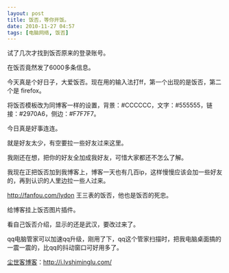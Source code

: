 ```yaml
---
layout: post
title: 饭否，等你开饭。
date: 2010-11-27 04:57
tags: [电脑网络, 饭否]
---
```

试了几次才找到饭否原来的登录账号。

在饭否竟然发了6000多条信息。

今天真是个好日子，大爱饭否。现在用的输入法打ff，第一个出现的是饭否，第二个是 firefox。

将饭否模板改为同博客一样的设置，背景：#CCCCCC，文字：#555555，链接：#2970A6，侧边：#F7F7F7。

今日真是好事连连。

就是好友太少，有空要拉一些好友过来这里。

我刚还在想，把你的好友全加成我好友，可惜大家都还不怎么了解。

我现在正把饭否加到我博客上，博客一天也有几百ip，这样慢慢应该会加一些好友的，再到认识的人里边拉一些人过来。

http://fanfou.com/lydon 王三表的饭否，他也是饭否的死忠。

给博客挂上饭否图片插件。

看自己饭否介绍，显示的还是武汉，要改过来了。

qq电脑管家可以加速qq升级，刚用了下，qq这个管家扫描时，把我电脑桌面搞的一震一震的，比qq的抖动窗口可好用多了。


<a href="http://i.lvshiminglu.com/">尘世客博客</a>：<a href="http://i.lvshiminglu.com/">http://i.lvshiminglu.com/</a>


